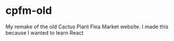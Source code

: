 # cpfm-old
My remake of the old Cactus Plant Flea Market website. I made this because I wanted to learn React
